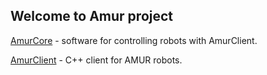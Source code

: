 ## Welcome to Amur project

[AmurCore](https://amurcore.amurrobot.online/) - software for controlling robots with AmurClient.

[AmurClient](https://amurclient.amurrobot.online/) - C++ client for AMUR robots.
